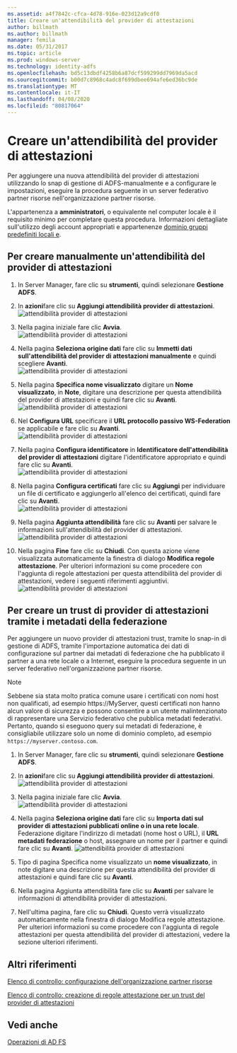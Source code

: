 ```yaml
---
ms.assetid: a4f7842c-cfca-4d78-916e-023d12a9cdf0
title: Creare un'attendibilità del provider di attestazioni
author: billmath
ms.author: billmath
manager: femila
ms.date: 05/31/2017
ms.topic: article
ms.prod: windows-server
ms.technology: identity-adfs
ms.openlocfilehash: bd5c13dbdf4258b6a87dcf599299dd7969da5acd
ms.sourcegitcommit: b00d7c8968c4adc8f699dbee694afe6ed36bc9de
ms.translationtype: MT
ms.contentlocale: it-IT
ms.lasthandoff: 04/08/2020
ms.locfileid: "80817064"
---
```

# <a name="create-a-claims-provider-trust"></a>Creare un'attendibilità del provider di attestazioni

Per aggiungere una nuova attendibilità del provider di attestazioni utilizzando lo snap di gestione di ADFS\-manualmente e a configurare le impostazioni, eseguire la procedura seguente in un server federativo partner risorse nell'organizzazione partner risorse.  
  
L'appartenenza a **amministratori**, o equivalente nel computer locale è il requisito minimo per completare questa procedura.  Informazioni dettagliate sull'utilizzo degli account appropriati e appartenenze [dominio gruppi predefiniti locali e](https://go.microsoft.com/fwlink/?LinkId=83477).   
  
## <a name="to-create-a-claims-provider-trust-manually"></a>Per creare manualmente un'attendibilità del provider di attestazioni  
  
1.  In Server Manager, fare clic su **strumenti**, quindi selezionare **Gestione ADFS**.  
  
2.  In **azioni**fare clic su **Aggiungi attendibilità provider di attestazioni**.  
![attendibilità provider di attestazioni](media/Create-a-Claims-Provider-Trust/addclaim1.PNG)   
  
3.  Nella pagina iniziale fare clic **Avvia**. 
![attendibilità provider di attestazioni](media/Create-a-Claims-Provider-Trust/addclaim2.PNG)    
  
4.  Nella pagina **Seleziona origine dati** fare clic su **Immetti dati sull'attendibilità del provider di attestazioni manualmente** e quindi scegliere **Avanti**.  
![attendibilità provider di attestazioni](media/Create-a-Claims-Provider-Trust/addclaim3.PNG)     

5.  Nella pagina **Specifica nome visualizzato** digitare un **Nome visualizzato**, in **Note**, digitare una descrizione per questa attendibilità del provider di attestazioni e quindi fare clic su **Avanti**.  
![attendibilità provider di attestazioni](media/Create-a-Claims-Provider-Trust/addclaim4.PNG)     

6.  Nel **Configura URL** specificare il **URL protocollo passivo WS-Federation** se applicabile e fare clic su **Avanti**.
![attendibilità provider di attestazioni](media/Create-a-Claims-Provider-Trust/addclaim5.PNG)     

8. Nella pagina **Configura identificatore** in **Identificatore dell'attendibilità del provider di attestazioni** digitare l'identificatore appropriato e quindi fare clic su **Avanti**.  
![attendibilità provider di attestazioni](media/Create-a-Claims-Provider-Trust/addclaim6.PNG)    

9. Nella pagina **Configura certificati** fare clic su **Aggiungi** per individuare un file di certificato e aggiungerlo all'elenco dei certificati, quindi fare clic su **Avanti**.  
![attendibilità provider di attestazioni](media/Create-a-Claims-Provider-Trust/addclaim7.PNG)    

10. Nella pagina **Aggiunta attendibilità** fare clic su **Avanti** per salvare le informazioni sull'attendibilità del provider di attestazioni.  
![attendibilità provider di attestazioni](media/Create-a-Claims-Provider-Trust/addclaim8.PNG)    

11. Nella pagina **Fine** fare clic su **Chiudi**. Con questa azione viene visualizzata automaticamente la finestra di dialogo **Modifica regole attestazione**. Per ulteriori informazioni su come procedere con l'aggiunta di regole attestazioni per questa attendibilità del provider di attestazioni, vedere i seguenti riferimenti aggiuntivi.  
![attendibilità provider di attestazioni](media/Create-a-Claims-Provider-Trust/addclaim9.PNG)

## <a name="to-create-a-claims-provider-trust-using-federation-metadata"></a>Per creare un trust di provider di attestazioni tramite i metadati della federazione
Per aggiungere un nuovo provider di attestazioni trust, tramite lo snap-in di gestione di ADFS, tramite l'importazione automatica dei dati di configurazione sul partner dai metadati di federazione che ha pubblicato il partner a una rete locale o a Internet, eseguire la procedura seguente in un server federativo nell'organizzazione partner risorse.

>[!NOTE]
>Sebbene sia stata molto pratica comune usare i certificati con nomi host non qualificati, ad esempio https:\//MyServer, questi certificati non hanno alcun valore di sicurezza e possono consentire a un utente malintenzionato di rappresentare una Servizio federativo che pubblica metadati federativi. Pertanto, quando si eseguono query sui metadati di federazione, è consigliabile utilizzare solo un nome di dominio completo, ad esempio `https://myserver.contoso.com`.

1.  In Server Manager, fare clic su **strumenti**, quindi selezionare **Gestione ADFS**.  
  
2.  In **azioni**fare clic su **Aggiungi attendibilità provider di attestazioni**.  
![attendibilità provider di attestazioni](media/Create-a-Claims-Provider-Trust/addclaim1.PNG)   
  
3.  Nella pagina iniziale fare clic **Avvia**. 
![attendibilità provider di attestazioni](media/Create-a-Claims-Provider-Trust/addclaim2.PNG)    
  
4.  Nella pagina **Seleziona origine dati** fare clic su **Importa dati sul provider di attestazioni pubblicati online o in una rete locale**. Federazione digitare l'indirizzo di metadati (nome host o URL), il **URL metadati federazione** o host, assegnare un nome per il partner e quindi fare clic su **Avanti**.
![attendibilità provider di attestazioni](media/Create-a-Claims-Provider-Trust/addclaim10.PNG)    

5.  Tipo di pagina Specifica nome visualizzato un **nome visualizzato**, in note digitare una descrizione per questa attendibilità del provider di attestazioni e quindi fare clic su **Avanti**.

6.  Nella pagina Aggiunta attendibilità fare clic su **Avanti** per salvare le informazioni di attendibilità provider di attestazioni.

7.  Nell'ultima pagina, fare clic su **Chiudi**. Questo verrà visualizzato automaticamente nella finestra di dialogo Modifica regole attestazione. Per ulteriori informazioni su come procedere con l'aggiunta di regole attestazioni per questa attendibilità del provider di attestazioni, vedere la sezione ulteriori riferimenti.



    
## <a name="additional-references"></a>Altri riferimenti  
[Elenco di controllo: configurazione dell'organizzazione partner risorse](../../ad-fs/deployment/Checklist--Configuring-the-Resource-Partner-Organization.md)  
  
[Elenco di controllo: creazione di regole attestazione per un trust del provider di attestazioni](../../ad-fs/deployment/Checklist--Creating-Claim-Rules-for-a-Claims-Provider-Trust.md)  
  
## <a name="see-also"></a>Vedi anche  
[Operazioni di AD FS](../../ad-fs/AD-FS-2016-Operations.md) 
  
